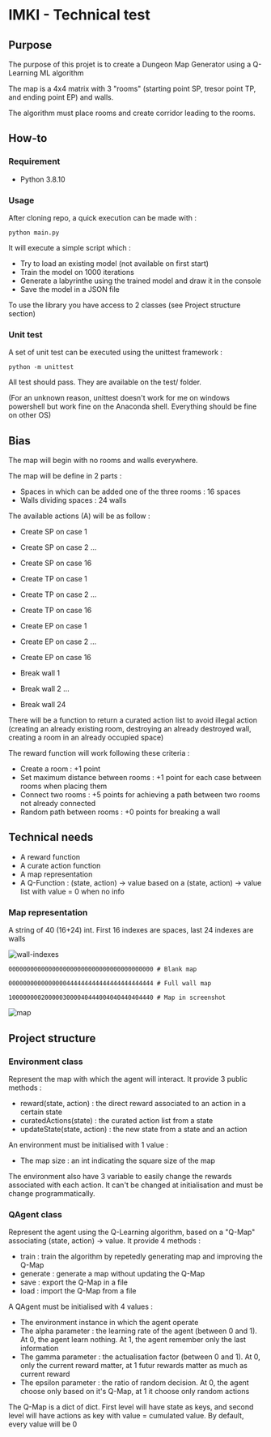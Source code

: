 # IMKI - Technical test

## Purpose

The purpose of this projet is to create a Dungeon Map Generator using a Q-Learning ML algorithm

The map is a 4x4 matrix with 3 "rooms" (starting point SP, tresor point TP, and ending point EP) and walls.

The algorithm must place rooms and create corridor leading to the rooms.

## How-to

### Requirement

- Python 3.8.10

### Usage

After cloning repo, a quick execution can be made with :

```
python main.py
```

It will execute a simple script which :

- Try to load an existing model (not available on first start)
- Train the model on 1000 iterations
- Generate a labyrinthe using the trained model and draw it in the console
- Save the model in a JSON file

To use the library you have access to 2 classes (see Project structure section)

### Unit test

A set of unit test can be executed using the unittest framework :

```
python -m unittest
```

All test should pass. They are available on the test/ folder.

(For an unknown reason, unittest doesn't work for me on windows powershell but work fine on the Anaconda shell. Everything should be fine on other OS)

## Bias

The map will begin with no rooms and walls everywhere.

The map will be define in 2 parts :

- Spaces in which can be added one of the three rooms : 16 spaces
- Walls dividing spaces : 24 walls

The available actions (A) will be as follow :

- Create SP on case 1
- Create SP on case 2
  ...
- Create SP on case 16

- Create TP on case 1
- Create TP on case 2
  ...
- Create TP on case 16

- Create EP on case 1
- Create EP on case 2
  ...
- Create EP on case 16

- Break wall 1
- Break wall 2
  ...
- Break wall 24

There will be a function to return a curated action list to avoid illegal action (creating an already existing room, destroying an already destroyed wall, creating a room in an already occupied space)

The reward function will work following these criteria :

- Create a room : +1 point
- Set maximum distance between rooms : +1 point for each case between rooms when placing them
- Connect two rooms : +5 points for achieving a path between two rooms not already connected
- Random path between rooms : +0 points for breaking a wall

## Technical needs

- A reward function
- A curate action function
- A map representation
- A Q-Function : (state, action) -> value based on a (state, action) -> value list with value = 0 when no info

### Map representation

A string of 40 (16+24) int. First 16 indexes are spaces, last 24 indexes are walls

![wall-indexes](https://user-images.githubusercontent.com/1528493/124257075-4655bc80-db2c-11eb-9774-86340027642b.png)

```
0000000000000000000000000000000000000000 # Blank map

0000000000000000444444444444444444444444 # Full wall map

1000000002000003000040444004040440404440 # Map in screenshot
```

![map](https://user-images.githubusercontent.com/1528493/124257068-45bd2600-db2c-11eb-9223-3cc1bb62ab89.png)

## Project structure

### Environment class

Represent the map with which the agent will interact. It provide 3 public methods :

- reward(state, action) : the direct reward associated to an action in a certain state
- curatedActions(state) : the curated action list from a state
- updateState(state, action) : the new state from a state and an action

An environment must be initialised with 1 value :

- The map size : an int indicating the square size of the map

The environment also have 3 variable to easily change the rewards associated with each action. It can't be changed at initialisation and must be change programmatically.

### QAgent class

Represent the agent using the Q-Learning algorithm, based on a "Q-Map" associating (state, action) -> value. It provide 4 methods :

- train : train the algorithm by repetedly generating map and improving the Q-Map
- generate : generate a map without updating the Q-Map
- save : export the Q-Map in a file
- load : import the Q-Map from a file

A QAgent must be initialised with 4 values :

- The environment instance in which the agent operate
- The alpha parameter : the learning rate of the agent (between 0 and 1). At 0, the agent learn nothing. At 1, the agent remember only the last information
- The gamma parameter : the actualisation factor (between 0 and 1). At 0, only the current reward matter, at 1 futur rewards matter as much as current reward
- The epsilon parameter : the ratio of random decision. At 0, the agent choose only based on it's Q-Map, at 1 it choose only random actions

The Q-Map is a dict of dict. First level will have state as keys, and second level will have actions as key with value = cumulated value. By default, every value will be 0
